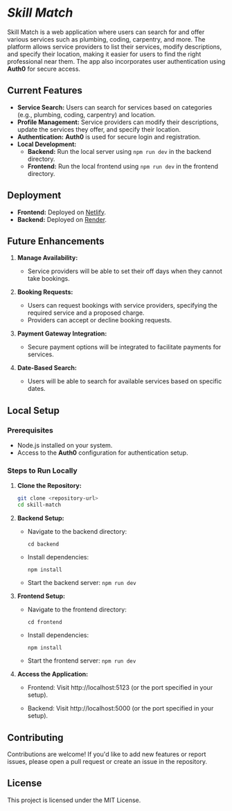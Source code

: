 # ***Skill Match***

Skill Match is a web application where users can search for and offer various services such as plumbing, coding, carpentry, and more. The platform allows service providers to list their services, modify descriptions, and specify their location, making it easier for users to find the right professional near them. The app also incorporates user authentication using **Auth0** for secure access.

## **Current Features**

- **Service Search:** Users can search for services based on categories (e.g., plumbing, coding, carpentry) and location.
- **Profile Management:** Service providers can modify their descriptions, update the services they offer, and specify their location.
- **Authentication:** **Auth0** is used for secure login and registration.
- **Local Development:**
  - **Backend:** Run the local server using `npm run dev` in the backend directory.
  - **Frontend:** Run the local frontend using `npm run dev` in the frontend directory.

## **Deployment**

- **Frontend:** Deployed on [Netlify](https://www.netlify.com/).
- **Backend:** Deployed on [Render](https://render.com/).

## **Future Enhancements**

1. **Manage Availability:**
   - Service providers will be able to set their off days when they cannot take bookings.

2. **Booking Requests:**
   - Users can request bookings with service providers, specifying the required service and a proposed charge.
   - Providers can accept or decline booking requests.

3. **Payment Gateway Integration:**
   - Secure payment options will be integrated to facilitate payments for services.

4. **Date-Based Search:**
   - Users will be able to search for available services based on specific dates.

## **Local Setup**

### **Prerequisites**

- Node.js installed on your system.
- Access to the **Auth0** configuration for authentication setup.

### **Steps to Run Locally**

1. **Clone the Repository:**
   ```bash
   git clone <repository-url>
   cd skill-match
   ```
   
 2. **Backend Setup:**
      - Navigate to the backend directory:
        ```
        cd backend
        ```
      - Install dependencies:
        ```
        npm install
        
       - Start the backend server:
        ```
        npm run dev
        ```
 3. **Frontend Setup:**
      - Navigate to the frontend directory:
        ```
        cd frontend
        ```
      - Install dependencies:
        ```
        npm install
        ```
       - Start the frontend server:
        ```
        npm run dev
        ```
  4. **Access the Application:**

        - Frontend: Visit http://localhost:5123 (or the port specified in your setup).

        - Backend: Visit http://localhost:5000 (or the port specified in your setup).
    
## **Contributing**

  Contributions are welcome! If you'd like to add new features or report issues, please open a pull request or create an issue in the repository.

  
## **License**

  This project is licensed under the MIT License.
